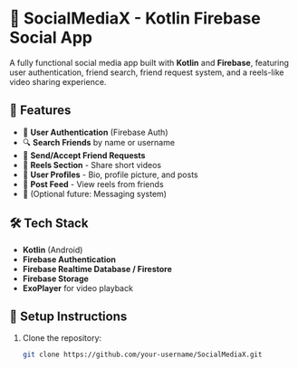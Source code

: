 # 🔗 SocialMediaX - Kotlin Firebase Social App

A fully functional social media app built with **Kotlin** and **Firebase**, featuring user authentication, friend search, friend request system, and a reels-like video sharing experience.

## 🚀 Features

- 🔐 **User Authentication** (Firebase Auth)
- 🔍 **Search Friends** by name or username
- 🤝 **Send/Accept Friend Requests**
- 🎥 **Reels Section** - Share short videos
- 🧾 **User Profiles** - Bio, profile picture, and posts
- 🧵 **Post Feed** - View reels from friends
- 💬 (Optional future: Messaging system)

## 🛠️ Tech Stack

- **Kotlin** (Android)
- **Firebase Authentication**
- **Firebase Realtime Database / Firestore**
- **Firebase Storage**
- **ExoPlayer** for video playback



## 🔧 Setup Instructions

1. Clone the repository:
   ```bash
   git clone https://github.com/your-username/SocialMediaX.git
